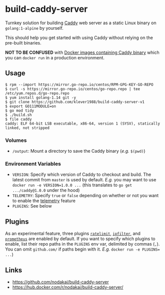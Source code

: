 # build-caddy-server

Turnkey solution for building [Caddy](https://caddyserver.com/) web server as a static Linux binary on `golang:1-alpine` by yourself.

This should help you get started with using Caddy without relying on the pre-built binaries.

**NOT TO BE CONFUSED** with [Docker images containing Caddy binary](https://github.com/mholt/caddy/wiki/Docker-Containers) which you can `docker run` in a production environment.

## Usage

    $ rpm --import https://mirror.go-repo.io/centos/RPM-GPG-KEY-GO-REPO
    $ curl -s https://mirror.go-repo.io/centos/go-repo.repo | tee /etc/yum.repos.d/go-repo.repo
    $ yum install golang-1.14 git -y
    $ git clone https://github.com/klever1988/build-caddy-server-v1
    $ export GO111MODULE=on
    $ go mod tidy
    $ ./build.sh
    $ file caddy
    caddy: ELF 64-bit LSB executable, x86-64, version 1 (SYSV), statically linked, not stripped

### Volumes

* `/output`: Mount a directory to save the Caddy binary (_e.g._ `$(pwd)`)

### Environment Variables

* `VERSION`: Specify which version of Caddy to checkout and build.  The latest commit from `master` is used by default. _E.g._ you may want to use `docker run -e VERSION=1.0.0 ...` (this translates to `go get .../caddy@1.0.0` under the hood)
* `TELEMETRY`: Specify `true` or `false` depending on whether or not you want to enable the [telemetry](https://caddyserver.com/docs/telemetry) feature
* `PLUGINS`: See below

## Plugins

As an experimental feature, three plugins [`ratelimit`](https://caddyserver.com/docs/http.ratelimit), [`ipfilter`](https://caddyserver.com/docs/http.ipfilter), and [`prometheus`](https://caddyserver.com/docs/http.prometheus) are enabled by default.
If you want to specify which plugins to enable, list their repo paths in the `PLUGINS` env var, delimited by commas (`,`). You can omit `github.com/` if paths begin with it. _E.g._ `docker run -e PLUGINS= ...`)

## Links

* https://github.com/nodakai/build-caddy-server
* https://hub.docker.com/r/nodakai/build-caddy-server/
